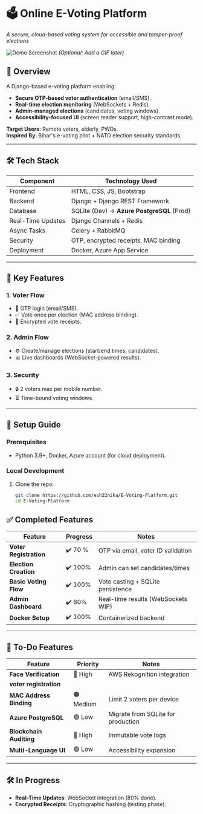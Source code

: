 # 🗳️ Online E-Voting Platform

_A secure, cloud-based voting system for accessible and tamper-proof elections_

![Demo Screenshot](media/demo.gif) _(Optional: Add a GIF later)_

## 📌 Overview

A Django-based e-voting platform enabling:

- **Secure OTP-based voter authentication** (email/SMS).
- **Real-time election monitoring** (WebSockets + Redis).
- **Admin-managed elections** (candidates, voting windows).
- **Accessibility-focused UI** (screen reader support, high-contrast mode).

**Target Users**: Remote voters, elderly, PWDs.  
**Inspired By**: Bihar's e-voting pilot + NATO election security standards.

---

## 🛠️ Tech Stack

| Component         | Technology Used                            |
| ----------------- | ------------------------------------------ |
| Frontend          | HTML, CSS, JS, Bootstrap                   |
| Backend           | Django + Django REST Framework             |
| Database          | SQLite (Dev) → **Azure PostgreSQL** (Prod) |
| Real-Time Updates | Django Channels + Redis                    |
| Async Tasks       | Celery + RabbitMQ                          |
| Security          | OTP, encrypted receipts, MAC binding       |
| Deployment        | Docker, Azure App Service                  |

---

## 🌟 Key Features

### **1. Voter Flow**

- 📱 OTP login (email/SMS).
- ✅ Vote once per election (MAC address binding).
- 📧 Encrypted vote receipts.

### **2. Admin Flow**

- ⚙️ Create/manage elections (start/end times, candidates).
- 📊 Live dashboards (WebSocket-powered results).

### **3. Security**

- 🔒 2 voters max per mobile number.
- ⏳ Time-bound voting windows.

---

## 🚀 Setup Guide

### **Prerequisites**

- Python 3.9+, Docker, Azure account (for cloud deployment).

### **Local Development**

1. Clone the repo:
   ```bash
   git clone https://github.com/esh22nika/E-Voting-Platform.git
   cd E-Voting-Platform
   ```

## ✅ **Completed Features**

| Feature                | Progress | Notes                              |
| ---------------------- | -------- | ---------------------------------- |
| **Voter Registration** | ✔️ 70 %  | OTP via email, voter ID validation |
| **Election Creation**  | ✔️ 100%  | Admin can set candidates/times     |
| **Basic Voting Flow**  | ✔️ 100%  | Vote casting + SQLite persistence  |
| **Admin Dashboard**    | ✔️ 80%   | Real-time results (WebSockets WIP) |
| **Docker Setup**       | ✔️ 100%  | Containerized backend              |

---

## 🚧 **To-Do Features**

| Feature                 | Priority  | Notes                              |
| ----------------------- | --------- | ---------------------------------- |
| **Face Verification**   | 🔴 High   | AWS Rekognition integration        |
| **voter registration**  |
| **MAC Address Binding** | 🟠 Medium | Limit 2 voters per device          |
| **Azure PostgreSQL**    | 🟢 Low    | Migrate from SQLite for production |
| **Blockchain Auditing** | 🔴 High   | Immutable vote logs                |
| **Multi-Language UI**   | 🟢 Low    | Accessibility expansion            |

---

## 🛠️ **In Progress**

- **Real-Time Updates**: WebSocket integration (80% done).
- **Encrypted Receipts**: Cryptographic hashing (testing phase).

